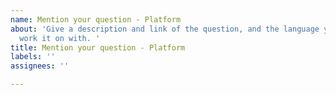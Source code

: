 ```yaml
---
name: Mention your question - Platform
about: 'Give a description and link of the question, and the language you want to
  work it on with. '
title: Mention your question - Platform
labels: ''
assignees: ''

---
```



